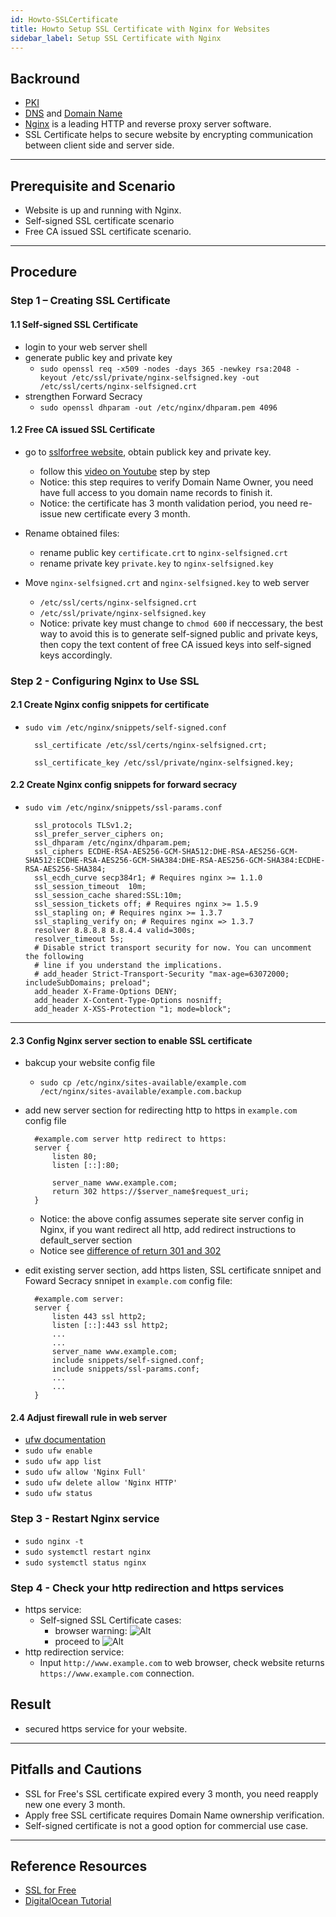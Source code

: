 ```yaml
---
id: Howto-SSLCertificate
title: Howto Setup SSL Certificate with Nginx for Websites
sidebar_label: Setup SSL Certificate with Nginx
---
```


## Backround

- [PKI](https://en.wikipedia.org/wiki/Public_key_infrastructure)
- [DNS](https://en.wikipedia.org/wiki/Domain_Name_System) and [Domain Name](https://en.wikipedia.org/wiki/Domain_name)
- [Nginx](https://nginx.org/en/) is a leading HTTP and reverse proxy server software.
- SSL Certificate helps to secure website by encrypting communication between client side and server side.

---

## Prerequisite and Scenario

- Website is up and running with Nginx.
- Self-signed SSL certificate scenario
- Free CA issued SSL certificate scenario.

---

## Procedure

### Step 1 – Creating SSL Certificate

#### 1.1 Self-signed SSL Certificate

- login to your web server shell
- generate public key and private key
  - `sudo openssl req -x509 -nodes -days 365 -newkey rsa:2048 -keyout /etc/ssl/private/nginx-selfsigned.key -out /etc/ssl/certs/nginx-selfsigned.crt`
- strengthen Forward Secracy
  - `sudo openssl dhparam -out /etc/nginx/dhparam.pem 4096`

#### 1.2 Free CA issued SSL Certificate

- go to [sslforfree website](https://www.sslforfree.com/), obtain publick key and private key.
  - follow this [video on Youtube](https://www.youtube.com/watch?v=wmb0sSzFix0) step by step
  - Notice: this step requires to verify Domain Name Owner, you need have full access to you domain name records to finish it.
  - Notice: the certificate has 3 month validation period, you need re-issue new certificate every 3 month.
- Rename obtained files:

  - rename public key `certificate.crt` to `nginx-selfsigned.crt`
  - rename private key `private.key` to `nginx-selfsigned.key`

- Move `nginx-selfsigned.crt` and `nginx-selfsigned.key` to web server
  - `/etc/ssl/certs/nginx-selfsigned.crt`
  - `/etc/ssl/private/nginx-selfsigned.key`
  - Notice: private key must change to `chmod 600` if neccessary, the best way to avoid this is to generate self-signed public and private keys, then copy the text content of free CA issued keys into self-signed keys accordingly.

### Step 2 - Configuring Nginx to Use SSL

#### 2.1 Create Nginx config snippets for certificate

- `sudo vim /etc/nginx/snippets/self-signed.conf`

        ssl_certificate /etc/ssl/certs/nginx-selfsigned.crt;

        ssl_certificate_key /etc/ssl/private/nginx-selfsigned.key;

#### 2.2 Create Nginx config snippets for forward secracy

- `sudo vim /etc/nginx/snippets/ssl-params.conf`

        ssl_protocols TLSv1.2;
        ssl_prefer_server_ciphers on;
        ssl_dhparam /etc/nginx/dhparam.pem;
        ssl_ciphers ECDHE-RSA-AES256-GCM-SHA512:DHE-RSA-AES256-GCM-SHA512:ECDHE-RSA-AES256-GCM-SHA384:DHE-RSA-AES256-GCM-SHA384:ECDHE-RSA-AES256-SHA384;
        ssl_ecdh_curve secp384r1; # Requires nginx >= 1.1.0
        ssl_session_timeout  10m;
        ssl_session_cache shared:SSL:10m;
        ssl_session_tickets off; # Requires nginx >= 1.5.9
        ssl_stapling on; # Requires nginx >= 1.3.7
        ssl_stapling_verify on; # Requires nginx => 1.3.7
        resolver 8.8.8.8 8.8.4.4 valid=300s;
        resolver_timeout 5s;
        # Disable strict transport security for now. You can uncomment the following
        # line if you understand the implications.
        # add_header Strict-Transport-Security "max-age=63072000; includeSubDomains; preload";
        add_header X-Frame-Options DENY;
        add_header X-Content-Type-Options nosniff;
        add_header X-XSS-Protection "1; mode=block";

---

#### 2.3 Config Nginx server section to enable SSL certificate

- bakcup your website config file
  - `sudo cp /etc/nginx/sites-available/example.com /ect/nginx/sites-available/example.com.backup`
- add new server section for redirecting http to https in `example.com` config file

        #example.com server http redirect to https:
        server {
            listen 80;
            listen [::]:80;

            server_name www.example.com;
            return 302 https://$server_name$request_uri;
        }

  - Notice: the above config assumes seperate site server config in Nginx, if you want redirect all http, add redirect instructions to default_server section
  - Notice see [difference of return 301 and 302](https://stackoverflow.com/questions/1393280/http-redirect-301-permanent-vs-302-temporary)

- edit existing server section, add https listen, SSL certificate snnipet and Foward Secracy snnipet in `example.com` config file:

        #example.com server:
        server {
            listen 443 ssl http2;
            listen [::]:443 ssl http2;
            ...
            ...
            server_name www.example.com;
            include snippets/self-signed.conf;
            include snippets/ssl-params.conf;
            ...
            ...
        }

#### 2.4 Adjust firewall rule in web server

- [ufw documentation](https://linuxize.com/post/how-to-setup-a-firewall-with-ufw-on-ubuntu-18-04/)
- `sudo ufw enable`
- `sudo ufw app list`
- `sudo ufw allow 'Nginx Full'`
- `sudo ufw delete allow 'Nginx HTTP'`
- `sudo ufw status`

### Step 3 - Restart Nginx service

- `sudo nginx -t`
- `sudo systemctl restart nginx`
- `sudo systemctl status nginx`

### Step 4 - Check your http redirection and https services

- https service:
  - Self-signed SSL Certificate cases:
    - browser warning:
      ![Alt](https://assets.digitalocean.com/articles/nginx_ssl_1604/self_signed_warning.png "Self-signed SSL Certificate Warning")
    - proceed to
      ![Alt](https://assets.digitalocean.com/articles/nginx_ssl_1604/warning_override.png "proceed to unsafe")
- http redirection service:
  - Input `http://www.example.com` to web browser, check website returns `https://www.example.com` connection.

## Result

- secured https service for your website.

---

## Pitfalls and Cautions

- SSL for Free's SSL certificate expired every 3 month, you need reapply new one every 3 month.
- Apply free SSL certificate requires Domain Name ownership verification.
- Self-signed certificate is not a good option for commercial use case.

---

## Reference Resources

- [SSL for Free](https://www.sslforfree.com/)
- [DigitalOcean Tutorial](https://www.digitalocean.com/community/tutorials/how-to-create-a-self-signed-ssl-certificate-for-nginx-in-ubuntu-18-04)
